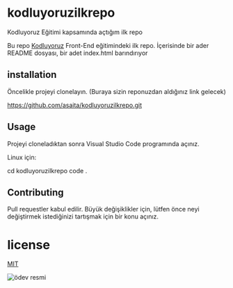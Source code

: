 # kodluyoruzilkrepo
Kodluyoruz Eğitimi kapsamında açtığım ilk repo

Bu repo [Kodluyoruz](https://www.kodluyoruz.org/) Front-End eğitimindeki ilk repo. İçerisinde bir ader README dosyası, bir adet index.html barındırıyor

## installation

Öncelikle projeyi clonelayın. (Buraya sizin reponuzdan aldığınız link gelecek)

https://github.com/asaita/kodluyoruzilkrepo.git

## Usage

Projeyi cloneladıktan sonra Visual Studio Code programında açınız.

Linux için:

cd kodluyoruzilkrepo
code .

## Contributing

Pull requestler kabul edilir. Büyük değişiklikler için, lütfen önce neyi değiştirmek istediğinizi tartışmak için bir konu açınız.

# license

[MIT](https://choosealicense.com/licenses/mit/)

![ödev resmi](https://i.hizliresim.com/4k31gdj.png)
